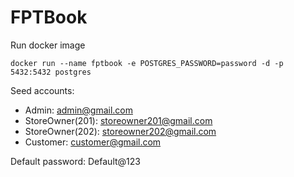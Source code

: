 # FPTBook

Run docker image
```
docker run --name fptbook -e POSTGRES_PASSWORD=password -d -p 5432:5432 postgres
```

Seed accounts:
- Admin: admin@gmail.com
- StoreOwner(201): storeowner201@gmail.com
- StoreOwner(202): storeowner202@gmail.com
- Customer: customer@gmail.com

Default password: Default@123
